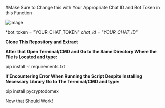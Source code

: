 #Make Sure to Change this with Your Appropriate Chat ID and Bot Token in this Function

![image](https://github.com/dtsiken/ChromeToTelegram/assets/101923825/10d03672-aee4-4c16-a923-c30f55192400)

*bot_token = "YOUR_CHAT_TOKEN"
*chat_id = "YOUR_CHAT_ID"*

**Clone This Repository and Extract**

**After that  Open Terminal/CMD and Go to the Same Directory Where the File is Located and type:**

 pip install -r requirements.txt

**If Encountering Error When Running the Script Despite Installing Necessary Library Go to The Terminal/CMD and type:**

 pip install pycryptodomex

Now that Should Work!

